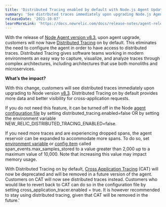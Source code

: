 ```yaml
---
title: 'Distributed Tracing enabled by default with Node.js Agent Update: Version 8.3'
summary: 'See distrbuted traces immediately upon upgrading Node.js Agent'
releaseDate: '2021-10-07'
learnMoreLink: 'https://docs.newrelic.com/docs/release-notes/agent-release-notes/nodejs-release-notes/'
---
```

With the release of [Node Agent version v8.3](https://docs.newrelic.com/docs/release-notes/agent-release-notes/nodejs-release-notes/), upon agent upgrade, customers will now have [Distributed Tracing](https://newrelic.com/products/edge-infinite-tracing) on by default. This eliminates the need to configure the agent in order to have access to distributed traces. Distributed Tracing gives software teams working in modern environments an easy way to capture, visualize, and analyze traces through complex architectures, including architectures that use both monoliths and microservices. 

**What’s the impact?**

With this change, customers will see distributed traces immediately upon upgrading to Node version [v8.3](https://docs.newrelic.com/docs/release-notes/agent-release-notes/nodejs-release-notes/). Distributed Tracing on by default provides more data and better visibility for cross-application requests.

If you do not need this feature, it can be turned off in the Node [agent configuration file](https://docs.newrelic.com/docs/agents/nodejs-agent/installation-configuration/nodejs-agent-configuration/#config_file) by setting distributed_tracing.enabled=false OR by setting the environment variable  NEW_RELIC_DISTRIBUTED_TRACING_ENABLED=false. 

If you need more traces and are experiencing dropped spans, the agent reservoir can be expanded to accommodate more spans. To do so, set [environment variable](https://docs.newrelic.com/docs/agents/nodejs-agent/installation-configuration/nodejs-agent-configuration/#environment) or [config item](https://docs.newrelic.com/docs/agents/nodejs-agent/installation-configuration/nodejs-agent-configuration/#config_file) called span_events.max_samples_stored to a value greater than 2,000 up to a maximum value of 10,000. Note that increasing this value may impact memory usage. 

With Distributed Tracing on by default, [Cross Application Tracing](https://docs.newrelic.com/docs/apm/transactions/cross-application-traces/introduction-cross-application-traces/) (CAT) will now be deprecated and will be removed in a future version of the agent. Customers on CAT will now see distributed traces instead. Customers who would like to revert back to CAT can do so in the configuration file by setting cross_application_tracer.enabled = true. It is however recommended to stay using distributed tracing, given that CAT will be removed in the future.'















